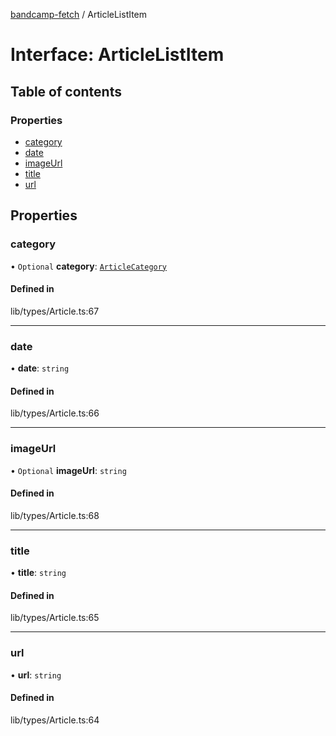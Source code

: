 [bandcamp-fetch](../README.md) / ArticleListItem

# Interface: ArticleListItem

## Table of contents

### Properties

- [category](ArticleListItem.md#category)
- [date](ArticleListItem.md#date)
- [imageUrl](ArticleListItem.md#imageurl)
- [title](ArticleListItem.md#title)
- [url](ArticleListItem.md#url)

## Properties

### category

• `Optional` **category**: [`ArticleCategory`](ArticleCategory.md)

#### Defined in

lib/types/Article.ts:67

___

### date

• **date**: `string`

#### Defined in

lib/types/Article.ts:66

___

### imageUrl

• `Optional` **imageUrl**: `string`

#### Defined in

lib/types/Article.ts:68

___

### title

• **title**: `string`

#### Defined in

lib/types/Article.ts:65

___

### url

• **url**: `string`

#### Defined in

lib/types/Article.ts:64
